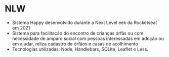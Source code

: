 # NLW

* Sistema Happy desenvolvido durante a Next Level eek da Rocketseat em 2021
* Sistema para facilitação do encontro de crianças órfãs ou com necessidade de amparo social com pessoas interessadas em adoção ou em ajudar, reliza cadastro de órfãos e casas de acolhimento
* Tecnologias utilizadas: Node, Handlebars, SQLite, Leaflet e Less.
